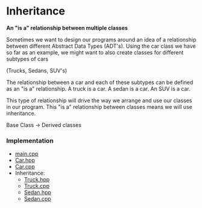 # Inheritance

**An "is a" relationship between multiple classes**

Sometimes we want to design our programs around an idea of a relationship
between different Abstract Data Types (ADT's). Using the car class we have so
far as an example, we might want to also create classes for different subtypes
of cars

(Trucks, Sedans, SUV's)

The relationship between a car and each of these subtypes can be defined as an
"is a" relationship. A truck is a car. A sedan is a car. An SUV is a car.

This type of relationship will drive the way we arrange and use our classes in
our program. This "is a" relationship between classes means we will use
inheritance.

Base Class -> Derived classes

### Implementation

- [main.cpp](main.cpp)
- [Car.hpp](Car.hpp)
- [Car.cpp](Car.cpp)
- Inheritance:
  - [Truck.hpp](Truck.hpp)
  - [Truck.cpp](Truck.cpp)
  - [Sedan.hpp](Sedan.hpp)
  - [Sedan.cpp](Sedan.cpp)